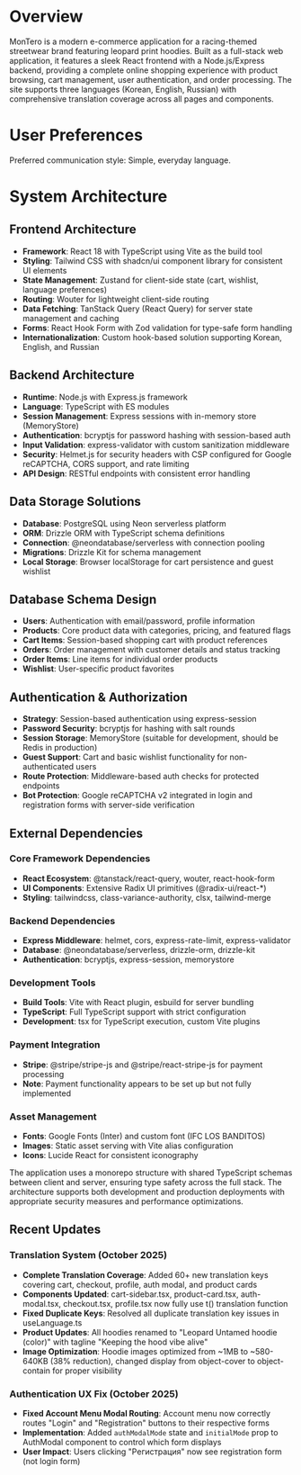 # Overview

MonTero is a modern e-commerce application for a racing-themed streetwear brand featuring leopard print hoodies. Built as a full-stack web application, it features a sleek React frontend with a Node.js/Express backend, providing a complete online shopping experience with product browsing, cart management, user authentication, and order processing. The site supports three languages (Korean, English, Russian) with comprehensive translation coverage across all pages and components.

# User Preferences

Preferred communication style: Simple, everyday language.

# System Architecture

## Frontend Architecture
- **Framework**: React 18 with TypeScript using Vite as the build tool
- **Styling**: Tailwind CSS with shadcn/ui component library for consistent UI elements
- **State Management**: Zustand for client-side state (cart, wishlist, language preferences)
- **Routing**: Wouter for lightweight client-side routing
- **Data Fetching**: TanStack Query (React Query) for server state management and caching
- **Forms**: React Hook Form with Zod validation for type-safe form handling
- **Internationalization**: Custom hook-based solution supporting Korean, English, and Russian

## Backend Architecture
- **Runtime**: Node.js with Express.js framework
- **Language**: TypeScript with ES modules
- **Session Management**: Express sessions with in-memory store (MemoryStore)
- **Authentication**: bcryptjs for password hashing with session-based auth
- **Input Validation**: express-validator with custom sanitization middleware
- **Security**: Helmet.js for security headers with CSP configured for Google reCAPTCHA, CORS support, and rate limiting
- **API Design**: RESTful endpoints with consistent error handling

## Data Storage Solutions
- **Database**: PostgreSQL using Neon serverless platform
- **ORM**: Drizzle ORM with TypeScript schema definitions
- **Connection**: @neondatabase/serverless with connection pooling
- **Migrations**: Drizzle Kit for schema management
- **Local Storage**: Browser localStorage for cart persistence and guest wishlist

## Database Schema Design
- **Users**: Authentication with email/password, profile information
- **Products**: Core product data with categories, pricing, and featured flags
- **Cart Items**: Session-based shopping cart with product references
- **Orders**: Order management with customer details and status tracking
- **Order Items**: Line items for individual order products
- **Wishlist**: User-specific product favorites

## Authentication & Authorization
- **Strategy**: Session-based authentication using express-session
- **Password Security**: bcryptjs for hashing with salt rounds
- **Session Storage**: MemoryStore (suitable for development, should be Redis in production)
- **Guest Support**: Cart and basic wishlist functionality for non-authenticated users
- **Route Protection**: Middleware-based auth checks for protected endpoints
- **Bot Protection**: Google reCAPTCHA v2 integrated in login and registration forms with server-side verification

## External Dependencies

### Core Framework Dependencies
- **React Ecosystem**: @tanstack/react-query, wouter, react-hook-form
- **UI Components**: Extensive Radix UI primitives (@radix-ui/react-*)
- **Styling**: tailwindcss, class-variance-authority, clsx, tailwind-merge

### Backend Dependencies
- **Express Middleware**: helmet, cors, express-rate-limit, express-validator
- **Database**: @neondatabase/serverless, drizzle-orm, drizzle-kit
- **Authentication**: bcryptjs, express-session, memorystore

### Development Tools
- **Build Tools**: Vite with React plugin, esbuild for server bundling
- **TypeScript**: Full TypeScript support with strict configuration
- **Development**: tsx for TypeScript execution, custom Vite plugins

### Payment Integration
- **Stripe**: @stripe/stripe-js and @stripe/react-stripe-js for payment processing
- **Note**: Payment functionality appears to be set up but not fully implemented

### Asset Management
- **Fonts**: Google Fonts (Inter) and custom font (IFC LOS BANDITOS)
- **Images**: Static asset serving with Vite alias configuration
- **Icons**: Lucide React for consistent iconography

The application uses a monorepo structure with shared TypeScript schemas between client and server, ensuring type safety across the full stack. The architecture supports both development and production deployments with appropriate security measures and performance optimizations.

## Recent Updates

### Translation System (October 2025)
- **Complete Translation Coverage**: Added 60+ new translation keys covering cart, checkout, profile, auth modal, and product cards
- **Components Updated**: cart-sidebar.tsx, product-card.tsx, auth-modal.tsx, checkout.tsx, profile.tsx now fully use t() translation function
- **Fixed Duplicate Keys**: Resolved all duplicate translation key issues in useLanguage.ts
- **Product Updates**: All hoodies renamed to "Leopard Untamed hoodie (color)" with tagline "Keeping the hood vibe alive"
- **Image Optimization**: Hoodie images optimized from ~1MB to ~580-640KB (38% reduction), changed display from object-cover to object-contain for proper visibility

### Authentication UX Fix (October 2025)
- **Fixed Account Menu Modal Routing**: Account menu now correctly routes "Login" and "Registration" buttons to their respective forms
- **Implementation**: Added `authModalMode` state and `initialMode` prop to AuthModal component to control which form displays
- **User Impact**: Users clicking "Регистрация" now see registration form (not login form)